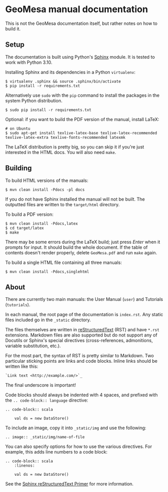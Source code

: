 # GeoMesa manual documentation

This is not the GeoMesa documentation itself, but rather notes on how to build it.

## Setup

The documentation is built using Python's [Sphinx](http://sphinx-doc.org/) module. It is tested to work with Python
3.10.

Installing Sphinx and its dependencies in a Python ``virtualenv``:

    $ virtualenv .sphinx && source .sphinx/bin/activate
    $ pip install -r requirements.txt
    
Alternatively use ``sudo`` with the ``pip`` command to install the packages in the system Python distribution.

    $ sudo pip install -r requirements.txt

Optional:  if you want to build the PDF version of the manual, install LaTeX:

    # on Ubuntu
    $ sudo apt-get install texlive-latex-base texlive-latex-recommended texlive-latex-extra texlive-fonts-recommended latexmk

The LaTeX distribution is pretty big, so you can skip it if you're just interested in the HTML docs.
You will also need ``make``.

## Building

To build HTML versions of the manuals:

    $ mvn clean install -Pdocs -pl docs

If you do not have Sphinx installed the manual will not be built.
The outputted files are written to the ``target/html`` directory. 

To build a PDF version:

    $ mvn clean install -Pdocs,latex
    $ cd target/latex
    $ make

There may be some errors during the LaTeX build; just press *Enter*
when it prompts for input. It should build the whole document. If the
table of contents doesn't render properly, delete ``GeoMesa.pdf``
and run ``make`` again.

To build a single HTML file containing all three manuals:

    $ mvn clean install -Pdocs,singlehtml

## About

There are currently two main manuals: the User Manual (``user``) and Tutorials (``tutorials``).

In each manual, the root page of the documentation is ``index.rst``. Any static files included go in
the ``_static`` directory. 

The files themselves are written in [reStructuredText](http://docutils.sourceforge.net/rst.html) (RST) and have ``*.rst``
extensions. Markdown files are also supported but do not support any of Docutils or Sphinx's special directives
(cross-references, admonitions, variable substitution, etc.).

For the most part, the syntax of RST is pretty similar to Markdown. Two particular sticking points are links and
code blocks. Inline links should be written like this:
```
`Link text <http://example.com/>`_
```
The final underscore is important!

Code blocks should always be indented with 4 spaces, and prefixed with the `.. code-block:: language` directive:
```
.. code-block:: scala

    val ds = new DataStore()
```

To include an image, copy it into ``_static/img`` and use the following:
```
.. image:: _static/img/name-of-file
```

You can also specify options for how to use the various directives. For
example, this adds line numbers to a code block:
```
.. code-block:: scala
    :linenos:

    val ds = new DataStore()
```

See the [Sphinx reStructuredText Primer](http://sphinx-doc.org/rest.html) for more information.

